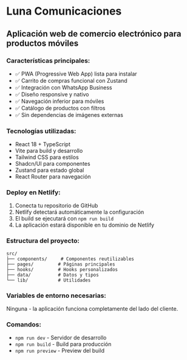 
# Luna Comunicaciones

## Aplicación web de comercio electrónico para productos móviles

### Características principales:
- ✅ PWA (Progressive Web App) lista para instalar
- ✅ Carrito de compras funcional con Zustand
- ✅ Integración con WhatsApp Business
- ✅ Diseño responsive y nativo
- ✅ Navegación inferior para móviles
- ✅ Catálogo de productos con filtros
- ✅ Sin dependencias de imágenes externas

### Tecnologías utilizadas:
- React 18 + TypeScript
- Vite para build y desarrollo
- Tailwind CSS para estilos
- Shadcn/UI para componentes
- Zustand para estado global
- React Router para navegación

### Deploy en Netlify:
1. Conecta tu repositorio de GitHub
2. Netlify detectará automáticamente la configuración
3. El build se ejecutará con `npm run build`
4. La aplicación estará disponible en tu dominio de Netlify

### Estructura del proyecto:
```
src/
├── components/     # Componentes reutilizables
├── pages/         # Páginas principales
├── hooks/         # Hooks personalizados
├── data/          # Datos y tipos
└── lib/           # Utilidades
```

### Variables de entorno necesarias:
Ninguna - la aplicación funciona completamente del lado del cliente.

### Comandos:
- `npm run dev` - Servidor de desarrollo
- `npm run build` - Build para producción
- `npm run preview` - Preview del build
